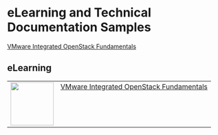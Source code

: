 # eLearning and Technical Documentation Samples

[VMware Integrated OpenStack Fundamentals](https://jamespwagner.github.io/OpenStack/story_html5.html)

## eLearning
<table border="0">
<tr>
<td valign="top">
<img src="https://jamespwagner.github.io/images/lightbulb2.png" height="100" width="100">
</td>
<td valign="top">
<a href="https://jamespwagner.github.io/OpenStack/story_html5.html" target="_blank">VMware Integrated OpenStack Fundamentals</a>
</td>
</tr>
</table>

<!--img src="https://jamespwagner.github.io/images/book.png" height="100" width="100"-->
